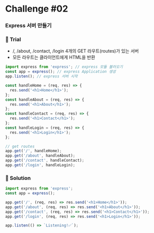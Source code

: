 # Challenge #02

### Express 서버 만들기

### 📌 Trial

- /, /about, /contact, /login 4개의 GET 라우트(routes)가 있는 서버
- 모든 라우트는 클라이언트에게 HTML을 반환

```js
import express from 'express'; // express 모듈 불러오기
const app = express(); // express Application 생성
app.listen(); // express 서버 시작

const handleHome = (req, res) => {
  res.send('<h1>Home</h1>');
};
const handleAbout = (req, res) => {
  res.send('<h1>About</h1>');
};
const handleContact = (req, res) => {
  res.send('<h1>Contact</h1>');
};
const handleLogin = (req, res) => {
  res.send('<h1>Login</h1>');
};

// get routes
app.get('/', handleHome);
app.get('/about', handleAbout);
app.get('/contact', handleContact);
app.get('/login', handleLogin);
```

### 🔎 Solution

```js
import express from 'express';
const app = express();

app.get('/', (req, res) => res.send('<h1>Home</h1>'));
app.get('/about', (req, res) => res.send('<h1>About</h1>'));
app.get('/contact', (req, res) => res.send('<h1>Contact</h1>'));
app.get('/login', (req, res) => res.send('<h1>Login</h1>'));

app.listen(() => `Listening!✅`);
```

